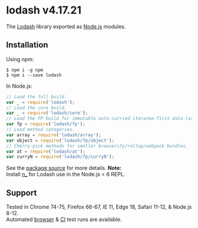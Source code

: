 # lodash v4.17.21
The [Lodash](https://lodash.com/) library exported as [Node.js](https://nodejs.org/) modules.
## Installation
Using npm:
```shell
$ npm i -g npm
$ npm i --save lodash
```
In Node.js:
```js
// Load the full build.
var _ = require('lodash');
// Load the core build.
var _ = require('lodash/core');
// Load the FP build for immutable auto-curried iteratee-first data-last methods.
var fp = require('lodash/fp');
// Load method categories.
var array = require('lodash/array');
var object = require('lodash/fp/object');
// Cherry-pick methods for smaller browserify/rollup/webpack bundles.
var at = require('lodash/at');
var curryN = require('lodash/fp/curryN');
```
See the [package source](https://github.com/lodash/lodash/tree/4.17.21-npm) for more details.
**Note:**<br>
Install [n_](https://www.npmjs.com/package/n_) for Lodash use in the Node.js < 6 REPL.
## Support
Tested in Chrome 74-75, Firefox 66-67, IE 11, Edge 18, Safari 11-12, & Node.js 8-12.<br>
Automated [browser](https://saucelabs.com/u/lodash) & [CI](https://travis-ci.org/lodash/lodash/) test runs are available.
